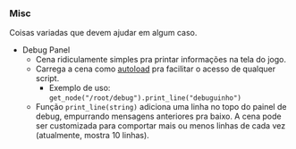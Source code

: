 ### Misc
Coisas variadas que devem ajudar em algum caso.

- Debug Panel
  - Cena ridiculamente simples pra printar informações na tela do jogo.
  - Carrega a cena como [autoload](http://docs.godotengine.org/en/stable/learning/step_by_step/singletons_autoload.html)
  pra facilitar o acesso de qualquer script.
    - Exemplo de uso: `get_node("/root/debug").print_line("debuguinho")`
  - Função `print_line(string)` adiciona uma linha no topo do painel de debug,
  empurrando mensagens anteriores pra baixo. A cena pode ser customizada para
  comportar mais ou menos linhas de cada vez (atualmente, mostra 10 linhas).
